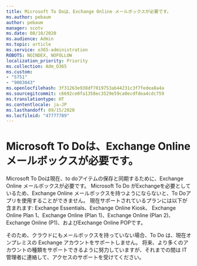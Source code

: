```yaml
---
title: Microsoft To Doは、Exchange Online メールボックスが必要です。
ms.author: pebaum
author: pebaum
manager: scotv
ms.date: 08/10/2020
ms.audience: Admin
ms.topic: article
ms.service: o365-administration
ROBOTS: NOINDEX, NOFOLLOW
localization_priority: Priority
ms.collection: Adm_O365
ms.custom:
- "5751"
- "9003043"
ms.openlocfilehash: 3f31263e938df7019753ab44231c3f7fedea8a4a
ms.sourcegitcommit: c6692ce0fa1358ec3529e59ca0ecdfdea4cdc759
ms.translationtype: HT
ms.contentlocale: ja-JP
ms.lasthandoff: 09/15/2020
ms.locfileid: "47777789"
---
```

# <a name="microsoft-to-do-requires-an-exchange-online-mailbox"></a>Microsoft To Doは、Exchange Online メールボックスが必要です。

Microsoft To Doは現在、to doアイテムの保存と同期するために、Exchange Online メールボックスが必要です。 Microsoft To Do がExchangeを必要としているため、Exchange Online メールボックスを持つようにならないと、To Doアプリを使用することができません。 現在サポートされているプランには以下が含まれます: Exchange Essentials、Exchange Online Kiosk、 Exchange Online Plan 1、Exchange Online (Plan 1)、Exchange Online (Plan 2)、 Exchange Online (P1)、およびExchange Online POPです。

そのため、クラウドにもメールボックスを持っていない場合、To Do は、現在オンプレミスの Exchange アカウントをサポートしません。 将来、より多くのアカウントの種類をサポートできるように努力していますが、それまでの間は IT 管理者に連絡して、アクセスのサポートを受けてください。